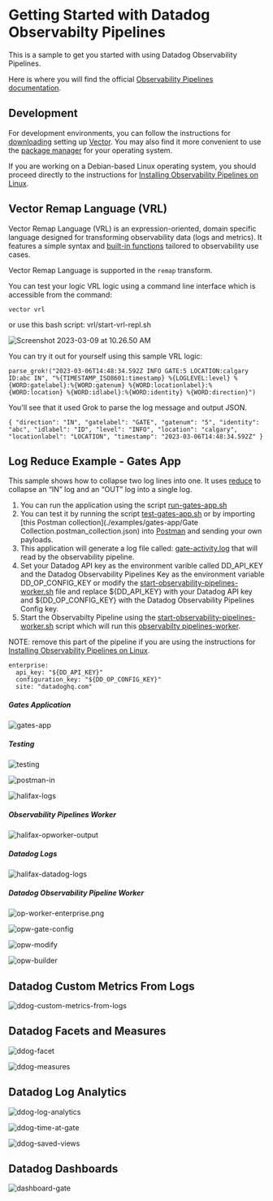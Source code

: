 # Getting Started with Datadog Observabilty Pipelines

This is a sample to get you started with using Datadog Observability Pipelines.

Here is where you will find the official [Observability Pipelines documentation](https://docs.datadoghq.com/observability_pipelines/).

## Development

For development environments, you can follow the instructions for [downloading](https://vector.dev/download/) setting up [Vector](https://vector.dev/). You may also find it more convenient to use the [package manager](https://vector.dev/docs/setup/installation/package-managers/) for your operating system. 

If you are working on a Debian-based Linux operating system, you should proceed directly to the instructions for [Installing Observability Pipelines on Linux](https://docs.datadoghq.com/observability_pipelines/installation/?tab=linux).

## Vector Remap Language (VRL)

Vector Remap Language (VRL) is an expression-oriented, domain specific language designed for transforming observability data (logs and metrics). It features a simple syntax and [built-in functions](https://vector.dev/docs/reference/vrl/functions/) tailored to observability use cases.

Vector Remap Language is supported in the `remap` transform.

You can test your logic VRL logic using a command line interface which is accessible from the command:

```
vector vrl
```

or use this bash script: vrl/start-vrl-repl.sh

![Screenshot 2023-03-09 at 10.26.50 AM](images/vector-vrl.png)

You can try it out for yourself using this sample VRL logic:

```
parse_grok!("2023-03-06T14:48:34.592Z INFO GATE:5 LOCATION:calgary ID:abc IN", "%{TIMESTAMP_ISO8601:timestamp} %{LOGLEVEL:level} %{WORD:gatelabel}:%{WORD:gatenum} %{WORD:locationlabel}:%{WORD:location} %{WORD:idlabel}:%{WORD:identity} %{WORD:direction}")
```

You'll see that it used Grok to parse the log message and output JSON.

```
{ "direction": "IN", "gatelabel": "GATE", "gatenum": "5", "identity": "abc", "idlabel": "ID", "level": "INFO", "location": "calgary", "locationlabel": "LOCATION", "timestamp": "2023-03-06T14:48:34.592Z" }
```

## Log Reduce Example - Gates App

This sample shows how to collapse two log lines into one. It uses [reduce](https://docs.datadoghq.com/observability_pipelines/reference/transforms/#reduce) to collapse an “IN” log and an “OUT” log into a single log.

1. You can run the application using the script [run-gates-app.sh](./examples/gates-app/run-gates-app.sh)
2. You can test it by running the script [test-gates-app.sh](./examples/gates-app/test-gates-app.sh) or by importing [this Postman collection](./examples/gates-app/Gate Collection.postman_collection.json) into [Postman](https://www.postman.com/) and sending your own payloads. 
3. This application will generate a log file called: [gate-activity.log](./examples/gates-app/logs/gate-activity.log) that will read by the observability pipeline. 
4. Set your Datadog API key as the environment varible called DD_API_KEY and the Datadog Observability Pipelines Key as the environment variable DD_OP_CONFIG_KEY or modify the [start-observability-pipelines-worker.sh](./examples/gates-app/start-observability-pipelines-worker.sh) file and replace ${DD_API_KEY} with your Datadog API key and ${DD_OP_CONFIG_KEY} with the Datadog Observability Pipelines Config key.
5. Start the Observabilty Pipeline using the [start-observability-pipelines-worker.sh](./examples/gates-app/start-observability-pipelines-worker.sh) script which will run this [observabilty pipelines-worker](./examples/gates-app/observability-pipelines-worker.yaml).

NOTE: remove this part of the pipeline if you are using the instructions for [Installing Observability Pipelines on Linux](https://docs.datadoghq.com/observability_pipelines/installation/?tab=linux).

```
enterprise:
  api_key: "${DD_API_KEY}"
  configuration_key: "${DD_OP_CONFIG_KEY}"
  site: "datadoghq.com"
```



##### Gates Application

![gates-app](images/gates-app.png)

##### Testing

![testing](images/testing.png)

![postman-in](images/postman-in.png)

![halifax-logs](images/halifax-logs.png)

##### Observability Pipelines Worker

![halifax-opworker-output](images/halifax-opworker-output.png)

##### Datadog Logs

![halifax-datadog-logs](images/halifax-datadog-logs.png)

##### Datadog Observability Pipeline Worker

![op-worker-enterprise.png](images/op-worker-enterprise.png)

![opw-gate-config](images/opw-gate-config.png)

![opw-modify](images/opw-modify.png)

![opw-builder](images/opw-builder.png)

## Datadog Custom Metrics From Logs

![ddog-custom-metrics-from-logs](images/ddog-custom-metrics-from-logs.png)

## Datadog Facets and Measures

![ddog-facet](images/ddog-facet.png)



![ddog-measures](images/ddog-measures.png)

## Datadog Log Analytics

![ddog-log-analytics](images/ddog-log-analytics.png)

![ddog-time-at-gate](images/ddog-time-at-gate.png)

![ddog-saved-views](images/ddog-saved-views.png)

## Datadog Dashboards

![dashboard-gate](images/dashboard-gate.png)

